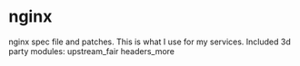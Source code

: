 nginx
=====

nginx spec file and patches.
This is what I use for my services.
Included 3d party modules:
upstream_fair
headers_more
